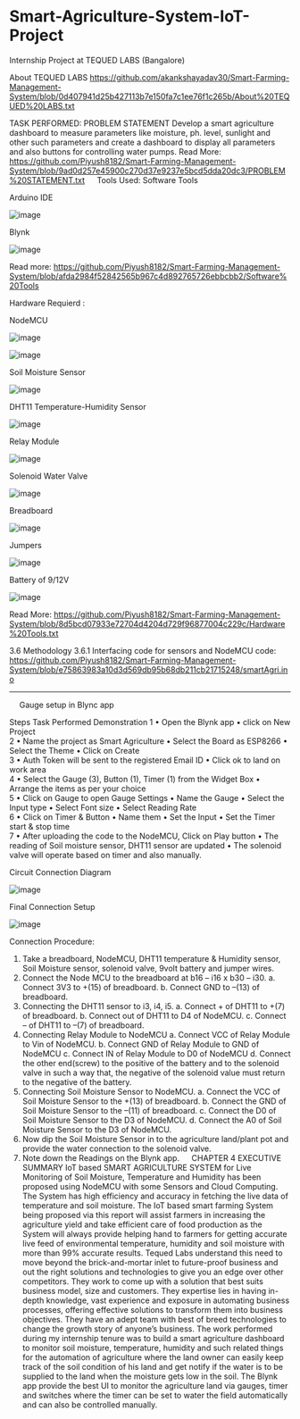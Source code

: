# Smart-Agriculture-System-IoT-Project
Internship Project at TEQUED LABS (Bangalore)


About TEQUED LABS
https://github.com/akankshayadav30/Smart-Farming-Management-System/blob/0d407941d25b427113b7e150fa7c1ee76f1c265b/About%20TEQUED%20LABS.txt


TASK PERFORMED:
PROBLEM STATEMENT 
Develop a smart agriculture dashboard to measure parameters like moisture, ph. level, sunlight and other such parameters and create a dashboard to display all parameters and also buttons for controlling water pumps.
Read More:
https://github.com/Piyush8182/Smart-Farming-Management-System/blob/9ad0d257e45900c270d37e9237e5bcd5dda20dc3/PROBLEM%20STATEMENT.txt
 
Tools Used:
Software Tools

Arduino IDE

![image](https://user-images.githubusercontent.com/64147100/136645505-c1daa4d2-c656-472e-862b-1587c7b8acf3.png)

Blynk

![image](https://user-images.githubusercontent.com/64147100/136645575-6fdcf154-af09-4645-9da5-d91531356f04.png)

Read more:
https://github.com/Piyush8182/Smart-Farming-Management-System/blob/afda2984f52842565b967c4d892765726ebbcbb2/Software%20Tools

Hardware Requierd :

NodeMCU

![image](https://user-images.githubusercontent.com/64147100/136645611-b9739cfb-bc80-40c5-880e-acf2f1f5fd0a.png)

![image](https://user-images.githubusercontent.com/64147100/136645632-e9d711da-497f-43bc-9d06-5efd3113e891.png)

Soil Moisture Sensor

![image](https://user-images.githubusercontent.com/64147100/136645651-db356815-5090-4be9-a28b-2b6d8fc80252.png)

DHT11 Temperature-Humidity Sensor

![image](https://user-images.githubusercontent.com/64147100/136645665-cd5fc530-8826-4816-9b1b-8bce43f3286b.png)

Relay Module

![image](https://user-images.githubusercontent.com/64147100/136645684-eb319319-c356-42ef-b7ef-3533e5bf8844.png)

Solenoid Water Valve

![image](https://user-images.githubusercontent.com/64147100/136645694-bf7a9268-893c-4237-9eec-e8a0c27d0860.png)

Breadboard

![image](https://user-images.githubusercontent.com/64147100/136645716-65bb31a5-7e44-4b35-84ab-ba613353cd41.png)

Jumpers

![image](https://user-images.githubusercontent.com/64147100/136645732-01cdf8dd-94c9-4f49-b7b1-7eca25ae4133.png)

Battery of 9/12V

![image](https://user-images.githubusercontent.com/64147100/136645755-297489e7-405a-4d78-a931-0fc2e63cf590.png)

Read More: https://github.com/Piyush8182/Smart-Farming-Management-System/blob/8d5bcd07933e72704d4204d729f96877004c229c/Hardware%20Tools.txt


3.6 Methodology
3.6.1 Interfacing code for sensors and NodeMCU
code:
https://github.com/Piyush8182/Smart-Farming-Management-System/blob/e75863983a10d3d569db95b68db211cb21715248/smartAgri.ino
__________________________________________________________________________
 
Gauge setup in Blync app

Steps	Task Performed	Demonstration
1	•	Open the Blynk app 
•	click on New Project	 
2	•	Name the project as Smart Agriculture
•	Select the Board as ESP8266
•	Select the Theme
•	Click on Create	 
3	•	Auth Token will be sent to the registered Email ID
•	Click ok to land on work area	  
4	•	Select the Gauge (3), Button (1), Timer (1) from the Widget Box
•	Arrange the items as per your choice 	  
5	•	Click on Gauge to open Gauge Settings
•	Name the Gauge
•	Select the Input type
•	Select Font size
•	Select Reading Rate	   
6	•	Click on Timer & Button
•	Name them
•	Set the Input 
•	Set the Timer start & stop time	  
7	•	After uploading the code to the NodeMCU, Click on Play button
•	The reading of Soil moisture sensor, DHT11 sensor are updated
•	The solenoid valve will operate based on timer and also manually.	  

Circuit Connection Diagram

![image](https://user-images.githubusercontent.com/64147100/136785914-ee09a266-e90f-41e7-aa2f-d7b64d46ee48.png)

 
Final Connection Setup

![image](https://user-images.githubusercontent.com/64147100/136785975-70d77e3e-8646-4e59-a8bb-c194cdcd6bf3.png)


Connection Procedure:
1.	Take a breadboard, NodeMCU, DHT11 temperature & Humidity sensor, Soil Moisture sensor, solenoid valve, 9volt battery and jumper wires.
2.	Connect the Node MCU to the breadboard at b16 – i16 x b30 – i30.
a.	Connect 3V3 to +(15) of breadboard.
b.	Connect GND to –(13) of breadboard.
3.	Connecting the DHT11 sensor to i3, i4, i5.
a.	Connect + of DHT11 to +(7) of breadboard.
b.	Connect out of DHT11 to D4 of NodeMCU.
c.	Connect – of DHT11 to –(7) of breadboard.
4.	Connecting Relay Module to NodeMCU
a.	Connect VCC of Relay Module to Vin of NodeMCU.
b.	Connect GND of Relay Module to GND of NodeMCU
c.	Connect IN of Relay Module to D0 of NodeMCU
d.	Connect the other end(screw) to the positive of the battery and to the solenoid valve in such a way that, the negative of the solenoid value must return to the negative of the battery.
5.	Connecting Soil Moisture Sensor to NodeMCU.
a.	Connect the VCC of Soil Moisture Sensor to the +(13) of breadboard.
b.	Connect the GND of Soil Moisture Sensor to the –(11) of breadboard.
c.	Connect the D0 of Soil Moisture Sensor to the D3 of NodeMCU.
d.	Connect the A0 of Soil Moisture Sensor to the D3 of NodeMCU.
6.	Now dip the Soil Moisture Sensor in to the agriculture land/plant pot and provide the water connection to the solenoid valve.
7.	Note down the Readings on the Blynk app.
 
CHAPTER 4
EXECUTIVE SUMMARY
IoT based SMART AGRICULTURE SYSTEM for Live Monitoring of Soil Moisture, Temperature and Humidity has been proposed using NodeMCU with some Sensors and Cloud Computing. The System has high efficiency and accuracy in fetching the live data of temperature and soil moisture. The IoT based smart farming System being proposed via this report will assist farmers in increasing the agriculture yield and take efficient care of food production as the System will always provide helping hand to farmers for getting accurate live feed of environmental temperature, humidity and soil moisture with more than 99% accurate results.
Tequed Labs understand this need to move beyond the brick-and-mortar inlet to future-proof business and out the right solutions and technologies to give you an edge over other competitors. They work to come up with a solution that best suits business model, size and customers. They expertise lies in having in-depth knowledge, vast experience and exposure in automating business processes, offering effective solutions to transform them into business objectives. They have an adept team with best of breed technologies to change the growth story of anyone’s business.
The work performed during my internship tenure was to build a smart agriculture dashboard to monitor soil moisture, temperature, humidity and such related things for the automation of agriculture where the land owner can easily keep track of the soil condition of his land and get notify if the water is to be supplied to the land when the moisture gets low in the soil. The Blynk app provide the best UI to monitor the agriculture land via gauges, timer and switches where the timer can be set to water the field automatically and can also be controlled manually. 


